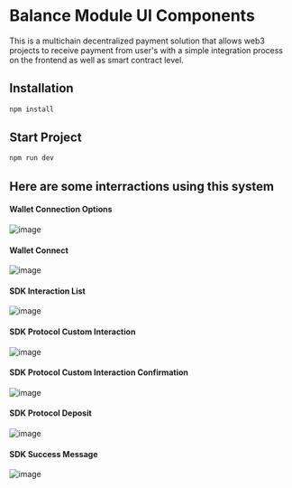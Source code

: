 # Balance Module UI Components
This is a multichain decentralized payment solution that allows web3 projects to receive payment from user's with a simple integration process on the frontend as well as smart contract level.

## Installation
```bash
npm install
```

## Start Project
```bash
npm run dev
```

## Here are some interractions using this system

#### Wallet Connection Options
![image](demo-images/connect.png)

#### Wallet Connect
![image](demo-images/wallet-connect.png)

#### SDK Interaction List 
![image](demo-images/demo-interface-list.png)

#### SDK Protocol Custom Interaction
![image](demo-images/protocol-transaction.png)

#### SDK Protocol Custom Interaction Confirmation
![image](demo-images/protocol-interraction.png)

#### SDK Protocol Deposit
![image](demo-images/protocol-deposit.png)

#### SDK Success Message
![image](demo-images/completion.png)
